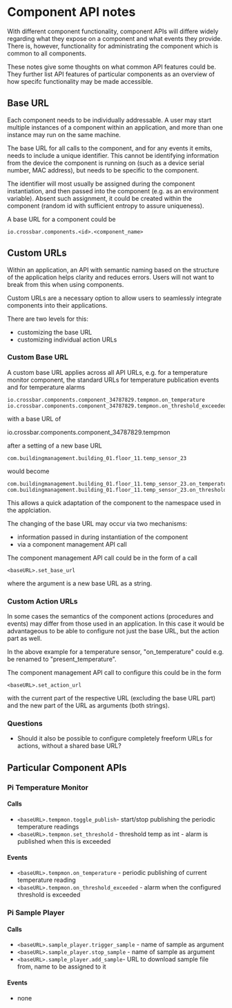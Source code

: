 # Component API notes

With different component functionality, component APIs will differe widely regarding what they expose on a component and what events they provide. There is, however, functionality for administrating the component which is common to all components.

These notes give some thoughts on what common API features could be. They further list API features of particular components as an overview of how specifc functionality may be made accessible.

## Base URL

Each component needs to be individually addressable. A user may start multiple instances of a component within an application, and more than one instance may run on the same machine.

The base URL for all calls to the component, and for any events it emits, needs to include a unique identifier. This cannot be identifying information from the device the component is running on (such as a device serial number, MAC address), but needs to be specific to the component.

The identifier will most usually be assigned during the component instantiation, and then passed into the component (e.g. as an environment variable). Absent such assignment, it could be created within the component (random id with sufficient entropy to assure uniqueness).

A base URL for a component could be

    io.crossbar.components.<id>.<component_name>


## Custom URLs

Within an application, an API with semantic naming based on the structure of the application helps clarity and reduces errors. Users will not want to break from this when using components.

Custom URLs are a necessary option to allow users to seamlessly integrate components into their applications.

There are two levels for this:

* customizing the base URL
* customizing individual action URLs

### Custom Base URL

A custom base URL applies across all API URLs, e.g. for a temperature monitor component, the standard URLs for temperature publication events and for temperature alarms

    io.crossbar.components.component_34787829.tempmon.on_temperature
    io.crossbar.components.component_34787829.tempmon.on_threshold_exceeded

with a base URL of

   io.crossbar.components.component_34787829.tempmon

after a setting of a new base URL

    com.buildingmanagement.building_01.floor_11.temp_sensor_23

would become

    com.buildingmanagement.building_01.floor_11.temp_sensor_23.on_temperature
    com.buildingmanagement.building_01.floor_11.temp_sensor_23.on_threshold_exceeded

This allows a quick adaptation of the component to the namespace used in the applciation.

The changing of the base URL may occur via two mechanisms:

* information passed in during instantiation of the component
* via a component management API call

The component management API call could be in the form of a call

    <baseURL>.set_base_url

where the argument is a new base URL as a string.

### Custom Action URLs

In some cases the semantics of the component actions (procedures and events) may differ from those used in an application. In this case it would be advantageous to be able to configure not just the base URL, but the action part as well.

In the above example for a temperature sensor, "on_temperature" could e.g. be renamed to "present_temperature".

The component management API call to configure this could be in the form

    <baseURL>.set_action_url

with the current part of the respective URL (excluding the base URL part) and the new part of the URL as arguments (both strings).

### Questions

* Should it also be possible to configure completely freeform URLs for actions, without a shared base URL?


## Particular Component APIs


### Pi Temperature Monitor

#### Calls

- `<baseURL>.tempmon.toggle_publish`- start/stop publishing the periodic temperature readings
- `<baseURL>.tempmon.set_threshold` - threshold temp as int - alarm is published when this is exceeded

#### Events

- `<baseURL>.tempmon.on_temperature` - periodic publishing of current temperature reading
- `<baseURL>.tempmon.on_threshold_exceeded` - alarm when the configured threshold is exceeded


### Pi Sample Player

#### Calls

- `<baseURL>.sample_player.trigger_sample` - name of sample as argument
- `<baseURL>.sample_player.stop_sample` - name of sample as argument
- `<baseURL>.sample_player.add_sample`- URL to download sample file from, name to be assigned to it

#### Events

- none
